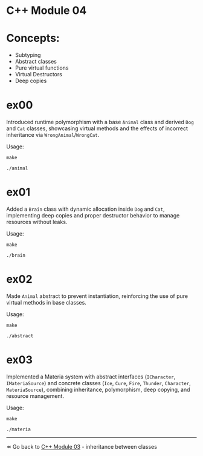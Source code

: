 # C++ Module 04

# Concepts:

- Subtyping
- Abstract classes
- Pure virtual functions
- Virtual Destructors
- Deep copies

# ex00

Introduced runtime polymorphism with a base `Animal` class and derived `Dog` and `Cat` classes, showcasing virtual methods and the effects of incorrect inheritance via `WrongAnimal`/`WrongCat`.

Usage:
```
make
```
```
./animal
```

# ex01

Added a `Brain` class with dynamic allocation inside `Dog` and `Cat`, implementing deep copies and proper destructor behavior to manage resources without leaks.

Usage:
```
make
```
```
./brain
```

# ex02

Made `Animal` abstract to prevent instantiation, reinforcing the use of pure virtual methods in base classes.

Usage:
```
make
```
```
./abstract
```

# ex03

Implemented a Materia system with abstract interfaces (`ICharacter`, `IMateriaSource`) and concrete classes (`Ice`, `Cure`, `Fire`, `Thunder`, `Character`, `MateriaSource`), combining inheritance, polymorphism, deep copying, and resource management.

Usage:
```
make
```
```
./materia
```

-----
⏪️ Go back to [C++ Module 03](https://github.com/ricvrdv/cpp-03/tree/main) - inheritance between classes
